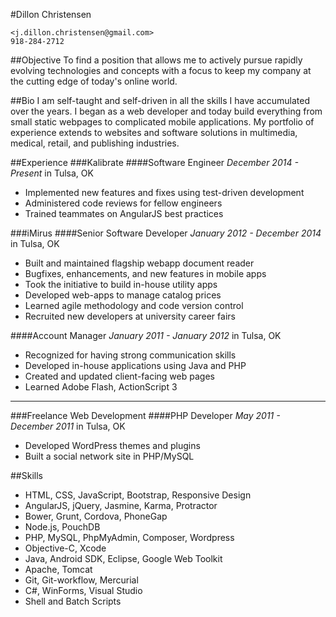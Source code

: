 #Dillon Christensen

    <j.dillon.christensen@gmail.com>
    918-284-2712

##Objective
To find a position that allows me to actively pursue rapidly evolving technologies and concepts with a focus to keep my company at the cutting edge of today's online world.

##Bio
I am self-taught and self-driven in all the skills I have accumulated over the years. I began as a web developer and today build everything from small static webpages to complicated mobile applications. My portfolio of experience extends to websites and software solutions in multimedia, medical, retail, and publishing industries.


##Experience
###Kalibrate
####Software Engineer
_December 2014 - Present_ in Tulsa, OK
* Implemented new features and fixes using test-driven development
* Administered code reviews for fellow engineers
* Trained teammates on AngularJS best practices

###iMirus
####Senior Software Developer
_January 2012 - December 2014_ in Tulsa, OK
* Built and maintained flagship webapp document reader
* Bugfixes, enhancements, and new features in mobile apps
* Took the initiative to build in-house utility apps
* Developed web-apps to manage catalog prices
* Learned agile methodology and code version control
* Recruited new developers at university career fairs

####Account Manager
_January 2011 - January 2012_ in Tulsa, OK
* Recognized for having strong communication skills
* Developed in-house applications using Java and PHP
* Created and updated client-facing web pages
* Learned Adobe Flash, ActionScript 3

* * *
###Freelance Web Development
####PHP Developer
_May 2011 - December 2011_ in Tulsa, OK
* Developed WordPress themes and plugins
* Built a social network site in PHP/MySQL


##Skills
* HTML, CSS, JavaScript, Bootstrap, Responsive Design
* AngularJS, jQuery, Jasmine, Karma, Protractor
* Bower, Grunt, Cordova, PhoneGap
* Node.js, PouchDB
* PHP, MySQL, PhpMyAdmin, Composer, Wordpress
* Objective-C, Xcode
* Java, Android SDK, Eclipse, Google Web Toolkit
* Apache, Tomcat
* Git, Git-workflow, Mercurial
* C#, WinForms, Visual Studio
* Shell and Batch Scripts
